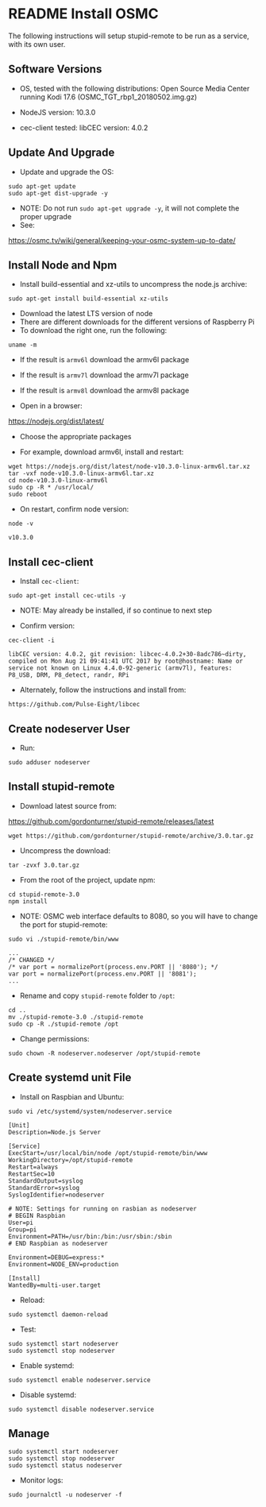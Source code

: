 README Install OSMC
===================

The following instructions will setup stupid-remote to be run as a service, with its own user.


Software Versions
-----------------

- OS, tested with the following distributions:
Open Source Media Center running Kodi 17.6 (OSMC_TGT_rbp1_20180502.img.gz)

- NodeJS version: 10.3.0

- cec-client tested:
libCEC version: 4.0.2


Update And Upgrade
------------------

- Update and upgrade the OS:

```
sudo apt-get update
sudo apt-get dist-upgrade -y
```

- NOTE: Do not run `sudo apt-get upgrade -y`, it will not complete the proper upgrade
- See:

https://osmc.tv/wiki/general/keeping-your-osmc-system-up-to-date/


Install Node and Npm
--------------------

- Install build-essential and xz-utils to uncompress the node.js archive:

```
sudo apt-get install build-essential xz-utils
```

- Download the latest LTS version of node
- There are different downloads for the different versions of Raspberry Pi
- To download the right one, run the following:

```
uname -m
```

- If the result is `armv6l` download the armv6l package
- If the result is `armv7l` download the armv7l package
- If the result is `armv8l` download the armv8l package

- Open in a browser:

https://nodejs.org/dist/latest/

- Choose the appropriate packages

- For example, download armv6l, install and restart:

```
wget https://nodejs.org/dist/latest/node-v10.3.0-linux-armv6l.tar.xz
tar -vxf node-v10.3.0-linux-armv6l.tar.xz
cd node-v10.3.0-linux-armv6l
sudo cp -R * /usr/local/
sudo reboot
```

- On restart, confirm node version:

```
node -v
```
```
v10.3.0
```


Install cec-client
------------------

- Install `cec-client`:

```
sudo apt-get install cec-utils -y
```

- NOTE: May already be installed, if so continue to next step

- Confirm version:

```
cec-client -i
```
```
libCEC version: 4.0.2, git revision: libcec-4.0.2+30-8adc786~dirty, compiled on Mon Aug 21 09:41:41 UTC 2017 by root@hostname: Name or service not known on Linux 4.4.0-92-generic (armv7l), features: P8_USB, DRM, P8_detect, randr, RPi
```

- Alternately, follow the instructions and install from:

```
https://github.com/Pulse-Eight/libcec
```


Create nodeserver User
----------------------

- Run:

```
sudo adduser nodeserver
```


Install stupid-remote
---------------------

- Download latest source from:

https://github.com/gordonturner/stupid-remote/releases/latest

```
wget https://github.com/gordonturner/stupid-remote/archive/3.0.tar.gz
```

- Uncompress the download:

```
tar -zvxf 3.0.tar.gz
```

- From the root of the project, update npm:

```
cd stupid-remote-3.0
npm install
```

- NOTE: OSMC web interface defaults to 8080, so you will have to change the port for stupid-remote:

```
sudo vi ./stupid-remote/bin/www
```
```
...
/* CHANGED */
/* var port = normalizePort(process.env.PORT || '8080'); */
var port = normalizePort(process.env.PORT || '8081');
...
```

- Rename and copy `stupid-remote` folder to `/opt`:

```
cd ..
mv ./stupid-remote-3.0 ./stupid-remote
sudo cp -R ./stupid-remote /opt
```

- Change permissions:

```
sudo chown -R nodeserver.nodeserver /opt/stupid-remote
```


Create systemd unit File
------------------------

- Install on Raspbian and Ubuntu:

```
sudo vi /etc/systemd/system/nodeserver.service
```
```
[Unit]
Description=Node.js Server

[Service]
ExecStart=/usr/local/bin/node /opt/stupid-remote/bin/www
WorkingDirectory=/opt/stupid-remote
Restart=always
RestartSec=10
StandardOutput=syslog
StandardError=syslog
SyslogIdentifier=nodeserver

# NOTE: Settings for running on rasbian as nodeserver
# BEGIN Raspbian
User=pi
Group=pi
Environment=PATH=/usr/bin:/bin:/usr/sbin:/sbin
# END Raspbian as nodeserver

Environment=DEBUG=express:*
Environment=NODE_ENV=production

[Install]
WantedBy=multi-user.target
```

- Reload:

```
sudo systemctl daemon-reload
```

- Test:

```
sudo systemctl start nodeserver
sudo systemctl stop nodeserver
```

- Enable systemd:

```
sudo systemctl enable nodeserver.service
```

- Disable systemd:

```
sudo systemctl disable nodeserver.service
```


Manage
------

```
sudo systemctl start nodeserver
sudo systemctl stop nodeserver
sudo systemctl status nodeserver
```

- Monitor logs:

```
sudo journalctl -u nodeserver -f
```
